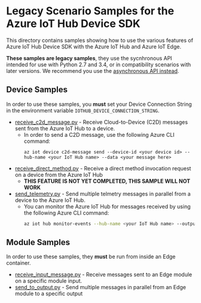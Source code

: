 # Legacy Scenario Samples for the Azure IoT Hub Device SDK

This directory contains samples showing how to use the various features of Azure IoT Hub Device SDK with the Azure IoT Hub and Azure IoT Edge.

**These samples are legacy samples**, they use the sycnhronous API intended for use with Python 2.7 and 3.4, or in compatibility scenarios with later versions. We recommend you use the [asynchronous API instead](../advanced-hub-scenarios).


## Device Samples
In order to use these samples, you **must** set your Device Connection String in the environment variable `IOTHUB_DEVICE_CONNECTION_STRING`.

* [receive_c2d_message.py](receive_c2d_message.py) - Receive Cloud-to-Device (C2D) messages sent from the Azure IoT Hub to a device.
    * In order to send a C2D message, use the following Azure CLI command:
        ```
        az iot device c2d-message send --device-id <your device id> --hub-name <your IoT Hub name> --data <your message here>
        ```
* [receive_direct_method.py](receive_direct_method.py) - Receive a direct method invocation request on a device from the Azure IoT Hub
    * **THIS FEATURE IS NOT YET COMPLETED, THIS SAMPLE WILL NOT WORK**
* [send_telemetry.py](send_telemetry.py) - Send multiple telmetry messages in parallel from a device to the Azure IoT Hub.
    * You can monitor the Azure IoT Hub for messages received by using the following Azure CLI command:
        ```bash
        az iot hub monitor-events --hub-name <your IoT Hub name> --output table
        ```

## Module Samples
In order to use these samples, they **must** be run from inside an Edge container.

* [receive_input_message.py](receive_input_message.py) - Receive messages sent to an Edge module on a specific module input.
* [send_to_output.py](send_to_output.py) - Send multiple messages in parallel from an Edge module to a specific output